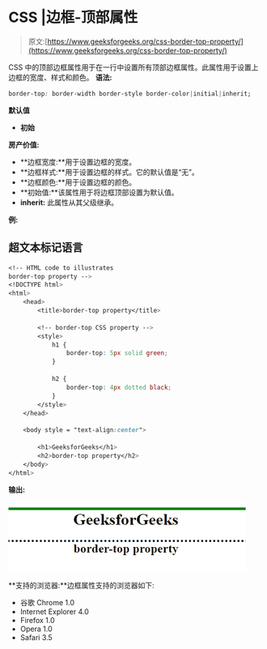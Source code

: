 # CSS |边框-顶部属性

> 原文:[https://www.geeksforgeeks.org/css-border-top-property/](https://www.geeksforgeeks.org/css-border-top-property/)

CSS 中的顶部边框属性用于在一行中设置所有顶部边框属性。此属性用于设置上边框的宽度、样式和颜色。
**语法:**

```css
border-top: border-width border-style border-color|initial|inherit;
```

**默认值**

*   **初始**

**房产价值:**

*   **边框宽度:**用于设置边框的宽度。
*   **边框样式:**用于设置边框的样式。它的默认值是“无”。
*   **边框颜色:**用于设置边框的颜色。
*   **初始值:**该属性用于将边框顶部设置为默认值。
*   **inherit:** 此属性从其父级继承。

**例:**

## 超文本标记语言

```css
<!-- HTML code to illustrates
border-top property -->
<!DOCTYPE html>
<html>
    <head>
        <title>border-top property</title>

        <!-- border-top CSS property -->
        <style>
            h1 {
                border-top: 5px solid green;
            }

            h2 {
                border-top: 4px dotted black;
            }
        </style>
    </head>

    <body style = "text-align:center">

        <h1>GeeksforGeeks</h1>
        <h2>border-top property</h2>
    </body>
</html>                   
```

**输出:**

![](img/f380010b32b86d2285193788bb553b68.png)

**支持的浏览器:**边框属性支持的浏览器如下:

*   谷歌 Chrome 1.0
*   Internet Explorer 4.0
*   Firefox 1.0
*   Opera 1.0
*   Safari 3.5
